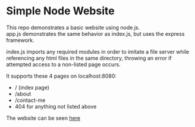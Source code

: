 # Simple Node Website

This repo demonstrates a basic website using node.js.  
app.js demonstrates the same behavior as index.js, but uses the express framework.

index.js imports any required modules in order to imitate a file server while referencing any html files in the same directory, throwing an error if attempted access to a non-listed page occurs.

It supports these 4 pages on localhost:8080:

* / (index page)
* /about
* /contact-me
* 404 for anything not listed above

The website can be seen [here](https://mleers.github.io/simple-node-website/)